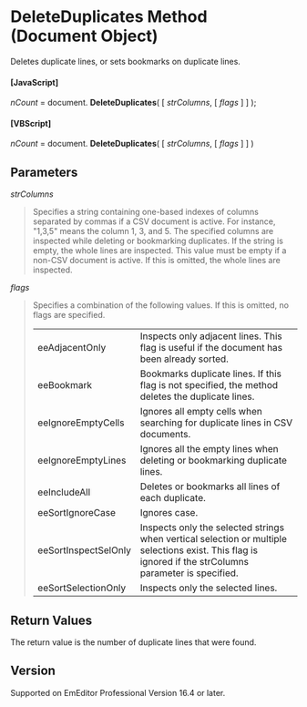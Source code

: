 # DeleteDuplicates Method (Document Object)

Deletes duplicate lines, or sets bookmarks on duplicate lines.

#### \[JavaScript\]

_nCount_ = document. **DeleteDuplicates**( \[ _strColumns_, \[ _flags_ \] \] );

#### \[VBScript\]

_nCount_ = document. **DeleteDuplicates**( \[ _strColumns_, \[ _flags_ \] \] )

## Parameters

_strColumns_

> Specifies a string containing one-based indexes of columns separated by commas if a CSV document is active. For instance, "1,3,5" means the column 1, 3, and 5. The specified columns are inspected while deleting or bookmarking duplicates. If the string is empty, the whole lines are inspected. This value must be empty if a non-CSV document is active. If this is omitted, the whole lines are inspected.

_flags_

> Specifies a combination of the following values. If this is omitted, no flags are specified.
>
> |     |     |
> | --- | --- |
> | eeAdjacentOnly | Inspects only adjacent lines. This flag is useful if the document has been already sorted. |
> | eeBookmark | Bookmarks duplicate lines. If this flag is not specified, the method deletes the duplicate lines. |
> | eeIgnoreEmptyCells | Ignores all empty cells when searching for duplicate lines in CSV documents. |
> | eeIgnoreEmptyLines | Ignores all the empty lines when deleting or bookmarking duplicate lines. |
> | eeIncludeAll | Deletes or bookmarks all lines of each duplicate. |
> | eeSortIgnoreCase | Ignores case. |
> | eeSortInspectSelOnly | Inspects only the selected strings when vertical selection or multiple selections exist. This flag is ignored if the strColumns parameter is specified. |
> | eeSortSelectionOnly | Inspects only the selected lines. |

## Return Values

The return value is the number of duplicate lines that were found.

## Version

Supported on EmEditor Professional Version 16.4 or later.